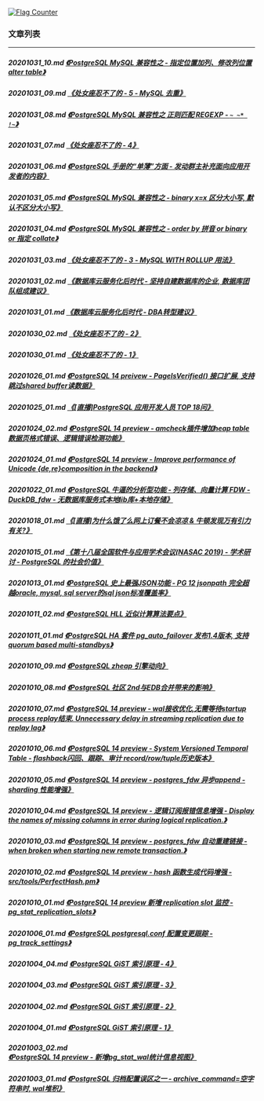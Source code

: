 <a rel="nofollow" href="http://info.flagcounter.com/h9V1"  ><img src="http://s03.flagcounter.com/count/h9V1/bg_FFFFFF/txt_000000/border_CCCCCC/columns_2/maxflags_12/viewers_0/labels_0/pageviews_0/flags_0/"  alt="Flag Counter"  border="0"  ></a>  
  
### 文章列表  
----  
##### 20201031_10.md   [《PostgreSQL MySQL 兼容性之 - 指定位置加列、修改列位置 alter table》](20201031_10.md)  
##### 20201031_09.md   [《处女座忍不了的 - 5 - MySQL 去重》](20201031_09.md)  
##### 20201031_08.md   [《PostgreSQL MySQL 兼容性之 正则匹配 REGEXP - ```~ ~* !~```》](20201031_08.md)  
##### 20201031_07.md   [《处女座忍不了的 - 4》](20201031_07.md)  
##### 20201031_06.md   [《PostgreSQL 手册的“单薄”方面 - 发动群主补充面向应用开发者的内容》](20201031_06.md)  
##### 20201031_05.md   [《PostgreSQL MySQL 兼容性之 - binary x=x 区分大小写, 默认不区分大小写》](20201031_05.md)  
##### 20201031_04.md   [《PostgreSQL MySQL 兼容性之 - order by 拼音 or binary or 指定 collate》](20201031_04.md)  
##### 20201031_03.md   [《处女座忍不了的 - 3 - MySQL WITH ROLLUP 用法》](20201031_03.md)  
##### 20201031_02.md   [《数据库云服务化后时代 - 坚持自建数据库的企业, 数据库团队组成建议》](20201031_02.md)  
##### 20201031_01.md   [《数据库云服务化后时代 - DBA转型建议》](20201031_01.md)  
##### 20201030_02.md   [《处女座忍不了的 - 2》](20201030_02.md)  
##### 20201030_01.md   [《处女座忍不了的 - 1》](20201030_01.md)  
##### 20201026_01.md   [《PostgreSQL 14 preivew - PageIsVerified() 接口扩展, 支持跳过shared buffer读数据》](20201026_01.md)  
##### 20201025_01.md   [《[直播]PostgreSQL 应用开发人员 TOP 18问》](20201025_01.md)  
##### 20201024_02.md   [《PostgreSQL 14 preview - amcheck插件增加heap table数据页格式错误、逻辑错误检测功能》](20201024_02.md)  
##### 20201024_01.md   [《PostgreSQL 14 preview - Improve performance of Unicode {de,re}composition in the backend》](20201024_01.md)  
##### 20201022_01.md   [《PostgreSQL 牛逼的分析型功能 - 列存储、向量计算 FDW - DuckDB_fdw - 无数据库服务式本地lib库+本地存储》](20201022_01.md)  
##### 20201018_01.md   [《[直播]为什么饿了么网上订餐不会凉凉 & 牛顿发现万有引力有关?》](20201018_01.md)  
##### 20201015_01.md   [《第十八届全国软件与应用学术会议(NASAC 2019) - 学术研讨 - PostgreSQL 的社会价值》](20201015_01.md)  
##### 20201013_01.md   [《PostgreSQL 史上最强JSON功能 - PG 12 jsonpath 完全超越oracle, mysql, sql server的sql json标准覆盖率》](20201013_01.md)  
##### 20201011_02.md   [《PostgreSQL HLL 近似计算算法要点》](20201011_02.md)  
##### 20201011_01.md   [《PostgreSQL HA 套件 pg_auto_failover 发布1.4版本, 支持quorum based multi-standbys》](20201011_01.md)  
##### 20201010_09.md   [《PostgreSQL zheap 引擎动向》](20201010_09.md)  
##### 20201010_08.md   [《PostgreSQL 社区 2nd与EDB合并带来的影响》](20201010_08.md)  
##### 20201010_07.md   [《PostgreSQL 14 preview - wal接收优化,无需等待startup process replay结束. Unnecessary delay in streaming replication due to replay lag》](20201010_07.md)  
##### 20201010_06.md   [《PostgreSQL 14 preview - System Versioned Temporal Table - flashback闪回、跟踪、审计 record/row/tuple历史版本》](20201010_06.md)  
##### 20201010_05.md   [《PostgreSQL 14 preview - postgres_fdw 异步append - sharding 性能增强》](20201010_05.md)  
##### 20201010_04.md   [《PostgreSQL 14 preview - 逻辑订阅报错信息增强 - Display the names of missing columns in error during logical replication.》](20201010_04.md)  
##### 20201010_03.md   [《PostgreSQL 14 preview - postgres_fdw 自动重建链接 - when broken when starting new remote transaction.》](20201010_03.md)  
##### 20201010_02.md   [《PostgreSQL 14 preview - hash 函数生成代码增强 - src/tools/PerfectHash.pm》](20201010_02.md)  
##### 20201010_01.md   [《PostgreSQL 14 preview 新增 replication slot 监控 - pg_stat_replication_slots》](20201010_01.md)  
##### 20201006_01.md   [《PostgreSQL postgresql.conf 配置变更跟踪 - pg_track_settings》](20201006_01.md)  
##### 20201004_04.md   [《PostgreSQL GiST 索引原理 - 4》](20201004_04.md)  
##### 20201004_03.md   [《PostgreSQL GiST 索引原理 - 3》](20201004_03.md)  
##### 20201004_02.md   [《PostgreSQL GiST 索引原理 - 2》](20201004_02.md)  
##### 20201004_01.md   [《PostgreSQL GiST 索引原理 - 1》](20201004_01.md)  
##### 20201003_02.md   [《PostgreSQL 14 preview - 新增pg_stat_wal统计信息视图》](20201003_02.md)  
##### 20201003_01.md   [《PostgreSQL 归档配置误区之一 - archive_command=空字符串时, wal堆积》](20201003_01.md)  
